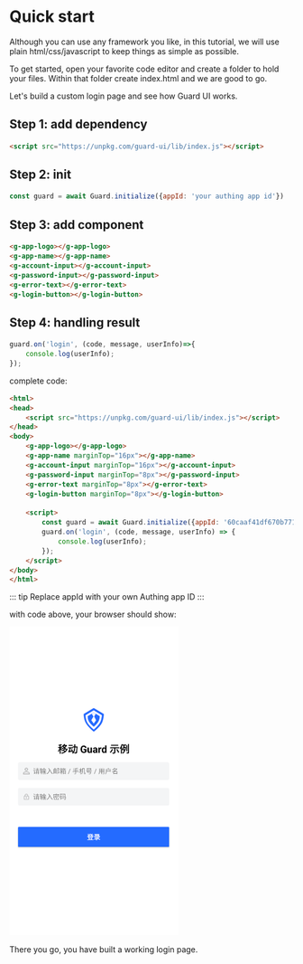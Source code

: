 # Quick start

Although you can use any framework you like, in this tutorial, we will use plain html/css/javascript to keep things as simple as possible.

To get started, open your favorite code editor and create a folder to hold your files. Within that folder create index.html and we are good to go.

Let's build a custom login page and see how Guard UI works.

## Step 1: add dependency

```html
<script src="https://unpkg.com/guard-ui/lib/index.js"></script>
```

## Step 2: init

```javascript
const guard = await Guard.initialize({appId: 'your authing app id'})
```

## Step 3: add component

```html
<g-app-logo></g-app-logo>
<g-app-name></g-app-name>
<g-account-input></g-account-input>
<g-password-input></g-password-input>
<g-error-text></g-error-text>
<g-login-button></g-login-button>
```

## Step 4: handling result

```javascript
guard.on('login', (code, message, userInfo)=>{
    console.log(userInfo);
});
```

complete code:

```html
<html>
<head>
    <script src="https://unpkg.com/guard-ui/lib/index.js"></script>
</head>
<body>
    <g-app-logo></g-app-logo>
    <g-app-name marginTop="16px"></g-app-name>
    <g-account-input marginTop="16px"></g-account-input>
    <g-password-input marginTop="8px"></g-password-input>
    <g-error-text marginTop="8px"></g-error-text>
    <g-login-button marginTop="8px"></g-login-button>

    <script>
        const guard = await Guard.initialize({appId: '60caaf41df670b771fd08937'});
        guard.on('login', (code, message, userInfo) => {
            console.log(userInfo);
        });
    </script>
</body>
</html>
```

::: tip
Replace appId with your own Authing app ID
:::

with code above, your browser should show:

<img src="./images/login_page.png" alt="drawing" width="300"/>

There you go, you have built a working login page.